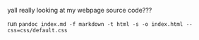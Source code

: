 yall really looking at my webpage source code???


run `pandoc index.md -f markdown -t html -s -o index.html --css=css/default.css
`